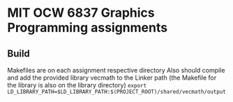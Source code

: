 # MIT OCW 6837 Graphics Programming assignments

## Build 

Makefiles are on each assignment respective directory
Also should compile and add the provided library vecmath to the Linker path (the Makefile for the library is also on the library directory)
`export LD_LIBRARY_PATH=$LD_LIBRARY_PATH:$(PROJECT_ROOT)/shared/vecmath/output`
